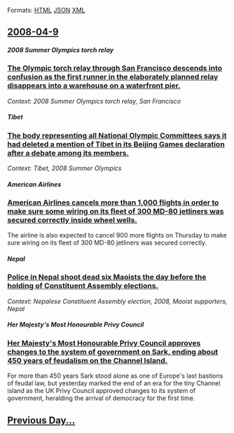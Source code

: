 
Formats: [HTML](2008/04/9/index.html)  [JSON](2008/04/9/index.json)  [XML](2008/04/9/index.xml)  

## [2008-04-9](/news/2008/04/9/index.md)

##### 2008 Summer Olympics torch relay
### [ The Olympic torch relay through San Francisco descends into confusion as the first runner in the elaborately planned relay disappears into a warehouse on a waterfront pier. ](/news/2008/04/9/the-olympic-torch-relay-through-san-francisco-descends-into-confusion-as-the-first-runner-in-the-elaborately-planned-relay-disappears-into.md)
_Context: 2008 Summer Olympics torch relay, San Francisco_

##### Tibet
### [ The body representing all National Olympic Committees says it had deleted a mention of Tibet in its Beijing Games declaration after a debate among its members. ](/news/2008/04/9/the-body-representing-all-national-olympic-committees-says-it-had-deleted-a-mention-of-tibet-in-its-beijing-games-declaration-after-a-debat.md)
_Context: Tibet, 2008 Summer Olympics_

##### American Airlines
### [ American Airlines cancels more than 1,000 flights in order to make sure some wiring on its fleet of 300 MD-80 jetliners was secured correctly inside wheel wells. ](/news/2008/04/9/american-airlines-cancels-more-than-1-000-flights-in-order-to-make-sure-some-wiring-on-its-fleet-of-300-md-80-jetliners-was-secured-correct.md)
The airline is also expected to cancel 900 more flights on Thursday to make sure wiring on its fleet of 300 MD-80 jetliners was secured correctly.

##### Nepal
### [ Police in Nepal shoot dead six Maoists the day before the holding of Constituent Assembly elections. ](/news/2008/04/9/police-in-nepal-shoot-dead-six-maoists-the-day-before-the-holding-of-constituent-assembly-elections.md)
_Context: Nepalese Constituent Assembly election, 2008, Maoist supporters, Nepal_

##### Her Majesty's Most Honourable Privy Council
### [ Her Majesty's Most Honourable Privy Council approves changes to the system of government on Sark, ending about 450 years of feudalism on the Channel Island. ](/news/2008/04/9/her-majesty-s-most-honourable-privy-council-approves-changes-to-the-system-of-government-on-sark-ending-about-450-years-of-feudalism-on-th.md)
For more than 450 years Sark stood alone as one of Europe&#039;s last bastions of feudal law, but yesterday marked the end of an era for the tiny Channel island as the UK Privy Council approved changes to its system of government, heralding the arrival of democracy for the first time.

## [Previous Day...](/news/2008/04/8/index.md)

